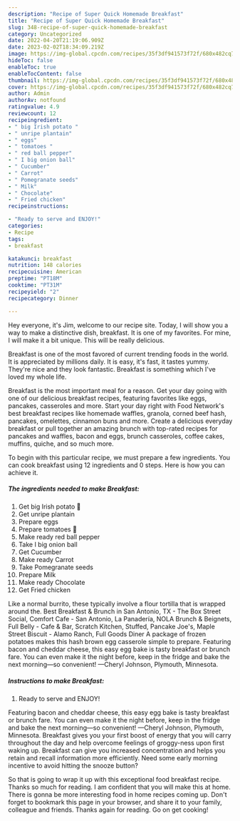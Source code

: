 ```yaml
---
description: "Recipe of Super Quick Homemade Breakfast"
title: "Recipe of Super Quick Homemade Breakfast"
slug: 348-recipe-of-super-quick-homemade-breakfast
category: Uncategorized
date: 2022-04-20T21:19:06.909Z
date: 2023-02-02T18:34:09.219Z
image: https://img-global.cpcdn.com/recipes/35f3df941573f72f/680x482cq70/breakfast-recipe-main-photo.jpg
hideToc: false
enableToc: true
enableTocContent: false
thumbnail: https://img-global.cpcdn.com/recipes/35f3df941573f72f/680x482cq70/breakfast-recipe-main-photo.jpg
cover: https://img-global.cpcdn.com/recipes/35f3df941573f72f/680x482cq70/breakfast-recipe-main-photo.jpg
author: Admin
authorAv: notfound
ratingvalue: 4.9
reviewcount: 12
recipeingredient:
- " big Irish potato "
- " unripe plantain"
- " eggs"
- " tomatoes "
- " red ball pepper"
- " I big onion ball"
- " Cucumber"
- " Carrot"
- " Pomegranate seeds"
- " Milk"
- " Chocolate"
- " Fried chicken"
recipeinstructions:

- "Ready to serve and ENJOY!"
categories:
- Recipe
tags:
- breakfast

katakunci: breakfast 
nutrition: 148 calories
recipecuisine: American
preptime: "PT18M"
cooktime: "PT31M"
recipeyield: "2"
recipecategory: Dinner

---
```



Hey everyone, it's Jim, welcome to our recipe site. Today, I will show you a way to make a distinctive dish, breakfast. It is one of my favorites. For mine, I will make it a bit unique. This will be really delicious.

Breakfast is one of the most favored of current trending foods in the world. It is appreciated by millions daily. It is easy, it's fast, it tastes yummy. They're nice and they look fantastic. Breakfast is something which I've loved my whole life.

Breakfast is the most important meal for a reason. Get your day going with one of our delicious breakfast recipes, featuring favorites like eggs, pancakes, casseroles and more. Start your day right with Food Network&#39;s best breakfast recipes like homemade waffles, granola, corned beef hash, pancakes, omelettes, cinnamon buns and more. Create a delicious everyday breakfast or pull together an amazing brunch with top-rated recipes for pancakes and waffles, bacon and eggs, brunch casseroles, coffee cakes, muffins, quiche, and so much more.


To begin with this particular recipe, we must prepare a few ingredients. You can cook breakfast using 12 ingredients and 0 steps. Here is how you can achieve it.

<!--inarticleads1-->

##### The ingredients needed to make Breakfast:

1. Get  big Irish potato 🥔
1. Get  unripe plantain
1. Prepare  eggs
1. Prepare  tomatoes 🍅
1. Make ready  red ball pepper
1. Take  I big onion ball
1. Get  Cucumber
1. Make ready  Carrot
1. Take  Pomegranate seeds
1. Prepare  Milk
1. Make ready  Chocolate
1. Get  Fried chicken


Like a normal burrito, these typically involve a flour tortilla that is wrapped around the. Best Breakfast &amp; Brunch in San Antonio, TX - The Box Street Social, Comfort Cafe - San Antonio, La Panadería, NOLA Brunch &amp; Beignets, Full Belly - Cafe &amp; Bar, Scratch Kitchen, Stuffed, Pancake Joe&#39;s, Maple Street Biscuit - Alamo Ranch, Full Goods Diner A package of frozen potatoes makes this hash brown egg casserole simple to prepare. Featuring bacon and cheddar cheese, this easy egg bake is tasty breakfast or brunch fare. You can even make it the night before, keep in the fridge and bake the next morning—so convenient! —Cheryl Johnson, Plymouth, Minnesota. 

<!--inarticleads2-->

##### Instructions to make Breakfast:


1. Ready to serve and ENJOY!

Featuring bacon and cheddar cheese, this easy egg bake is tasty breakfast or brunch fare. You can even make it the night before, keep in the fridge and bake the next morning—so convenient! —Cheryl Johnson, Plymouth, Minnesota. Breakfast gives you your first boost of energy that you will carry throughout the day and help overcome feelings of groggy-ness upon first waking up. Breakfast can give you increased concentration and helps you retain and recall information more efficiently. Need some early morning incentive to avoid hitting the snooze button? 

So that is going to wrap it up with this exceptional food breakfast recipe. Thanks so much for reading. I am confident that you will make this at home. There is gonna be more interesting food in home recipes coming up. Don't forget to bookmark this page in your browser, and share it to your family, colleague and friends. Thanks again for reading. Go on get cooking!
